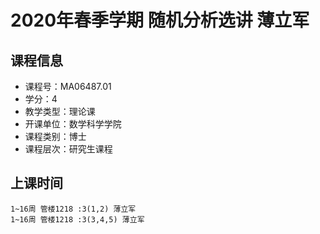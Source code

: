# 2020年春季学期 随机分析选讲 薄立军






## 课程信息

- 课程号：MA06487.01
- 学分：4
- 教学类型：理论课
- 开课单位：数学科学学院
- 课程类别：博士
- 课程层次：研究生课程

## 上课时间

```
1~16周 管楼1218 :3(1,2) 薄立军
1~16周 管楼1218 :3(3,4,5) 薄立军
```

